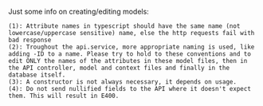 Just some info on creating/editing models:

    (1): Attribute names in typescript should have the same name (not lowercase/uppercase sensitive) name, else the http requests fail with bad response
    (2): Troughout the api.service, more appropriate naming is used, like adding -ID to a name. Please try to hold to these conventions and to edit ONLY the names of the attributes in these model files, then in the API controller, model and context files and finally in the database itself.
    (3): A constructor is not always necessary, it depends on usage.
    (4): Do not send nullified fields to the API where it doesn't expect them. This will result in E400.